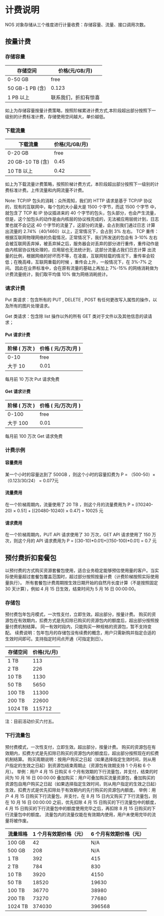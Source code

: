 # 计费说明

NOS 对象存储从三个维度进行计量收费：存储容量、流量、接口调用次数。

## 按量计费

### 存储容量

|     存储空间    |    价格(元/GB/月)    |
|-----------------|----------------------|
| 0-50 GB         | free                 |
| 50 GB-1 PB (含) | 0.123                |
| 1 PB 以上       | 联系我们，折扣有惊喜 |

如上为存储容量按量计费策略，按照阶梯累进计费方式,本阶段超出部分按照下一级别的计费标准计费，存储使用空间越大，单价越低。

### 下载流量

|     下载流量     | 价格(元/GB/月) |
|------------------|-------------|
| 0-20 GB          | free        |
| 20 GB-10 TB (含) | 0.45        |
| 10 TB 以上       | 0.42        |

如上为下载流量计费策略，按照阶梯计费方式，本阶段超出部分按照下一级别的计费标准计费。上传流量和内网流量不计费。

<span>Note:</span>
TCP/IP 包头的消耗：众所周知，我们的 HTTP 请求是基于 TCP/IP 协议的，现有的互联网中，每个包的大小最大是 1500 个字节，而这 1500 个字节 中，就包含了 TCP 和 IP 协议插进来的 40 个字节的包头，包头部分，也会产生流量，但是，这个加包头的动作是由内核层的协议栈完成的，无法被应用层统计到，日志里也就不会记这 40 个字节的流量了，这部分的流量，会占到我们通过日志 计算出流量的 2.74%（40/1460）以上，正常情况下，会占到 3% 左右。
TCP 重传：根据互联网物理网络的负载情况，正常情况下，我们所发送的包会有 3-10% 左右会被互联网丢弃掉，被丢弃掉之后，服务器会对丢弃的部分进行重传，重传动作是由内核层协议栈处理的，应用层也无法统计到，这部分流量占我们日志计算 出流量的比例，根据网络的好坏而不等，在凌晨，互联网轻载的情况下，重传率会较低；在晚高峰，互联网重载的时候 ，重传会上升，一般情况下，在 3%-7% 之间。
因此在业界标准中，会在原有流量的基础上再加上 7%-15% 的网络消耗做为计费流量统计，我们取平均值 10% 做为网络消耗统计。

### 请求计费
Put 类请求：包含所有的 PUT , DELETE , POST 有任何更改写入属性的操作，以及所有的图片处理请求。

Get 类请求：包含除 list 操作以外的所有 GET 类对于文件以及其他信息的读请求；

#### Put 请求计费

| 阶梯 ( 万次 ) | 价格 ( 元/万次/月 ) |
|---------------|------------------|
| 0-10          | free             |
| 大于 10       | 0.01             |
每月前 10 万次 Put 请求免费

#### Get 请求计费

| 阶梯 ( 万次 ) | 价格 ( 元/万次/月 ) |
|---------------|------------------|
| 0-100         | free             |
| 大于 100      | 0.01             |
每月前 100 万次 Get 请求免费

### 计费示例
#### 容量费用

某一个小时的容量达到了 500GB ，则这个小时的容量扣费为 P = （500-50）× （0.123/30/24） = 0.077元

#### 流量费用

在一个阶梯周期内，流量使用了 20 TB ，则这个月的流量费用为 P = [(10240-20) × 0.51] + [(20480-10240) × 0.47] = 10025 元

#### 请求费用

在一个阶梯周期内，PUT API 请求使用了 30 万次，GET API 请求使用了 150 万次，则这个月的 API 请求费用为 P = [(30-10)*0.01]+[(150-100)*0.01] = 0.7 元

## 预付费折扣套餐包

以预付费的方式购买资源套餐包使用，适合业务稳定能够预估使用量的客户。当实际使用量超过套餐包覆盖范围时，超过部分按照按量计费（计费阶梯按照实际使用量执行）。
所有套餐包计费周期按生效日期开始的自然月长度计算（不是按照固定 30 天计算），例如 4 月 15 日生效，结束时间为 5 月 16 日 00:00:00。

### 存储包
预付费包年包月模式，一次性支付，立即生效。超出部分，按量计费。 购买的资源包在有效期内，扣费方式是先扣除已购买的资源包内的额度后，超出部分按照按量付费机制结算。 同一有效时段内，只能购买一种规格的资源包，暂不支持变配。
续费说明：包年包月的存储包没有续费的概念，用户只需新购并指定合适的生效时间即可。支持指定时间点开通（可指定到日）。

| 存储空间 | 价格(元/月) |
|----------|-------------|
| 1 TB     |         113 |
| 2 TB     |         226 |
| 10 TB    |        1130 |
| 50 TB    |        5650 |
| 100 TB   |       11300 |
| 200 TB   |       22600 |
| 1024 TB  |      115712 |

注：目前活动价买六付五。

### 下行流量包
预付费模式，一次性支付，立即生效。超出部分，按量计费。 购买的资源包在有效期内，扣费方式是先扣除已购买的资源包内的额度后，超出部分按照现在的扣费机制结算。
购买周期说明：按用户购买之日起（如果选择指定生效时间，则从用户指定的生效之日起）到资源包结束周期止（资源包有效期支持 1 个月和 6 个月）。
举例：用户 4 月 15 日购买 6 个月有效期的下行流量包，并支付，结束的时间为 10 月 16 日 00:00:00 
叠加购买：用户可叠加购买流量资源包，叠加购买的资源包自用户购买之日起（如果选择指定生效时间，则从用户指定的生效之日起）生效，扣费方式是优先扣除处于有效期内的先行购买的资源包内额度。
举例：用户 4 月 15 日购买下行流量包，并支付，在 8 月 15 日内又购买了下行流量包，则在 10 月 16 日 00:00:00 之前，优先扣除 4 月 15 日购买的下行流量包中的额度，4 月 15 日购买的下行流量包中的额度使用完毕之后，再扣除 8 月 15 日购买的下行流量包中的额度。
流量包内的流量仅能在有效期内使用，用户未使用完毕的流量将被作废。

| 流量规格 | 1 个月有效期价格（元） | 6 个月有效期价格（元） |
|----------|------------------------|------------------------|
| 100 GB   |                     42 | N/A                    |
| 500 GB   |                    208 | N/A                    |
| 1 TB     |                    392 | 415                    |
| 2 TB     |                    784 | 830                    |
| 10 TB    |                   3920 | 4150                   |
| 50 TB    |                  18520 | 19630                  |
| 100 TB   |                  36770 | 38980                  |
| 200 TB   |                  73270 | 77680                  |
| 1024 TB  |                 374030 | 396568                 |